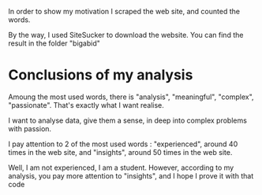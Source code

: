 
In order to show my motivation I scraped the web site, and counted the words.

By the way, I used SiteSucker to download the website. You can find the result in the folder "bigabid"

# Conclusions of my analysis


Amoung the most used words, there is "analysis", "meaningful", "complex", "passionate". That's exactly what I want realise.

I want to analyse data, give them a sense, in deep into complex problems with passion. 

I pay attention to 2 of the most used words : "experienced", around 40 times in the web site, and "insights", around 50 times in the web site.

Well, I am not experienced, I am a student. However, according to my analysis, you pay more attention to "insights", and I hope I prove it with that code


